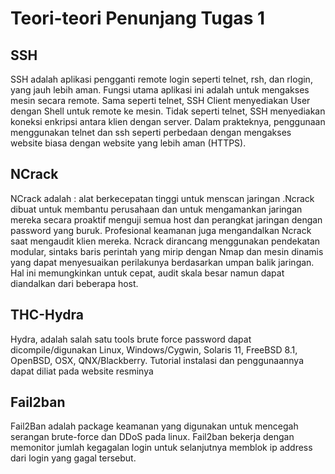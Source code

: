 # Teori-teori Penunjang Tugas 1
## SSH
SSH adalah aplikasi pengganti remote login seperti telnet, rsh, dan rlogin, yang jauh lebih aman. Fungsi utama aplikasi ini adalah untuk mengakses mesin secara remote. Sama seperti telnet, SSH Client menyediakan User dengan  Shell untuk remote ke mesin. Tidak seperti telnet, SSH menyediakan koneksi enkripsi antara klien dengan server. Dalam prakteknya, penggunaan menggunakan telnet dan ssh seperti perbedaan dengan mengakses website biasa dengan website yang lebih aman (HTTPS).
## NCrack
NCrack adalah : alat berkecepatan tinggi untuk menscan jaringan .Ncrack dibuat untuk membantu perusahaan dan untuk mengamankan jaringan mereka secara proaktif menguji semua host dan perangkat jaringan dengan password yang buruk. Profesional keamanan juga mengandalkan Ncrack saat mengaudit klien mereka. Ncrack dirancang menggunakan pendekatan modular, sintaks baris perintah yang mirip dengan Nmap dan mesin dinamis yang dapat menyesuaikan perilakunya berdasarkan umpan balik jaringan. Hal ini memungkinkan untuk cepat, audit skala besar namun dapat diandalkan dari beberapa host.
## THC-Hydra
Hydra, adalah salah satu tools brute force password dapat dicompile/digunakan Linux, Windows/Cygwin, Solaris 11, FreeBSD 8.1, OpenBSD, OSX, QNX/Blackberry. Tutorial instalasi dan penggunaannya dapat diliat pada website resminya
## Fail2ban
Fail2Ban adalah package keamanan yang digunakan untuk mencegah serangan brute-force dan DDoS pada linux. Fail2ban bekerja dengan memonitor jumlah kegagalan login untuk selanjutnya memblok ip address dari login yang gagal tersebut.
